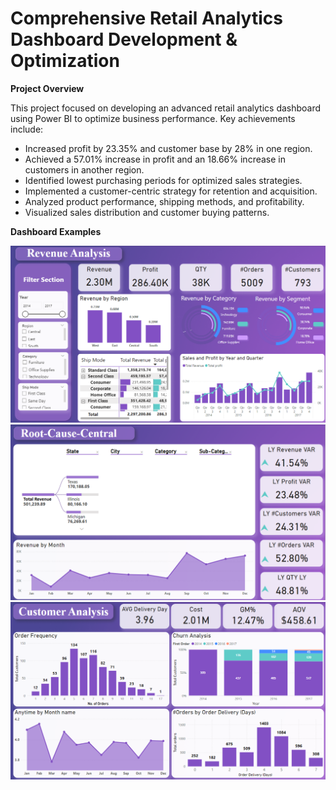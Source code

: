 # Comprehensive Retail Analytics Dashboard Development & Optimization

**Project Overview**

This project focused on developing an advanced retail analytics dashboard using Power BI to optimize business performance. Key achievements include:

* Increased profit by 23.35% and customer base by 28% in one region.
* Achieved a 57.01% increase in profit and an 18.66% increase in customers in another region.
* Identified lowest purchasing periods for optimized sales strategies.
* Implemented a customer-centric strategy for retention and acquisition.
* Analyzed product performance, shipping methods, and profitability.
* Visualized sales distribution and customer buying patterns.

**Dashboard Examples**

![image alt](https://github.com/Khadiga-Hisham/Retail-Analytics-Dashboard-using-PowerBI/blob/main/Revenue%20Analysis.png?raw=true)
![image alt](https://github.com/Khadiga-Hisham/Retail-Analytics-Dashboard-using-PowerBI/blob/main/Root-Cause.png?raw=true)
![image alt](https://github.com/Khadiga-Hisham/Retail-Analytics-Dashboard-using-PowerBI/blob/main/Customer%20Analysis.png?raw=true)
